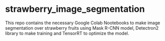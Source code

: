 # strawberry_image_segmentation
This repo contains the necessary Google Colab Nootebooks to make image segmentation over strawberry fruits using Mask R-CNN model, Detectron2 library to make training and TensorRT to optimize the model.
